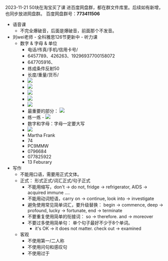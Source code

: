 2023-11-21 50块在淘宝买了课
进百度网盘群，都在群文件库里。后续如有新增，也同步放进网盘群。
百度网盘群号：**773411506**

- 语音课
	- 不完全爆破音，后面是爆破音，前面那个不发音。
- 刘wei老师 -  全科雅思126节更新中 - 听力课
	- 数字 & 字母 & 单位
		- 电话/传真/手机/信用卡号/
		- 6457789、426263、19296937700158072
		- 647705916、
		- 练成条件反射50
		- 长度/重量/货币/
		- ![](note/files/Pasted%20image%2020231121091028.png)
		- ![](note/files/Pasted%20image%2020231121091113.png)
		- ![](note/files/Pasted%20image%2020231121091133.png)
		- ![](note/files/Pasted%20image%2020231121091200.png)
		- ![](note/files/Pasted%20image%2020231121091224.png)
		- 最重要的部分： ![](note/files/Pasted%20image%2020231121091256.png)
		- 练一练 - ![](note/files/Pasted%20image%2020231121091557.png)
		- 数字和字母：字母一定要大写
		- ![](note/files/Pasted%20image%2020231121091741.png)
		- Martha Frank
		- 74
		- PC9MMW
		- 0796684
		- 077825922
		- 13 Feburary
- 写作
	- 不能用口语，需要用正式文体。
	- 正式： 形式正式/词汇正式/句子正式
		- 不能用缩写，don't -> do not, fridge -> refrigerator, AIDS -> acquired immune ....
		- 不能用动词短语，carry on -> continue, look into -> investigate
		- 避免使用常见简单词汇，要升级替换： begin -> commence,  deep -> profound, lucky -> fortunate, end -> terminate
		- 不要重复使用简单的衔接词： so -> therefore.  and -> moreover
		- 不要过多使用简单句： 单个句子最好不少于8个单词。
			- it's OK -> it does not matter. check out -> examined 
	- 客观
		- 不使用第一/二人称
		- 不使用问句和感叹句
		- 不使用过于